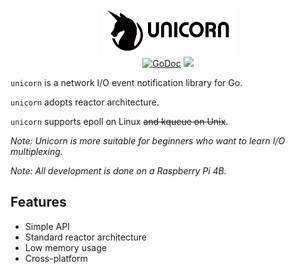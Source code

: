 <p align="center">
<img 
    src="logo.png" 
    width="213" height="75" border="0" alt="unicorn">
<br>
<a href="https://godoc.org/github.com/cheng-zhongliang/unicorn"><img src="https://img.shields.io/badge/go-reference-blue" alt="GoDoc"></a>
<a href="https://github.com/cheng-zhongliang/unicorn/blob/master/LICENSE"><img src="https://img.shields.io/badge/license-BSD--3--Clause-brightgreen"></a>
</p>

`unicorn` is a network I/O event notification library for Go.

`unicorn` adopts reactor architecture.

`unicorn` supports epoll on Linux ~~and kqueue on Unix~~.

*Note: Unicorn is more suitable for beginners who want to learn I/O multiplexing.*

*Note: All development is done on a Raspberry Pi 4B.*

## Features

- Simple API
- Standard reactor architecture
- Low memory usage
- Cross-platform

